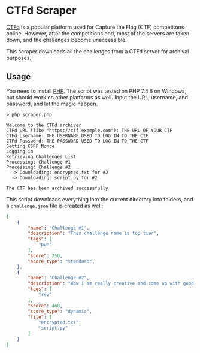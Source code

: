 # CTFd Scraper

[CTFd](https://ctfd.io/) is a popular platform used for Capture the Flag (CTF) competitons online. However, after the competitions end, most of the servers are taken down, and the challenges become unaccessible.

This scraper downloads all the challenges from a CTFd server for archival purposes.

## Usage

You need to install [PHP](https://www.php.net). The script was tested on PHP 7.4.6 on Windows, but should work on other platforms as well. Input the URL, username, and password, and let the magic happen.

```
> php scraper.php

Welcome to the CTFd archiver
CTFd URL (like "https://ctf.example.com"): THE URL OF YOUR CTF
CTFd Username: THE USERNAME USED TO LOG IN TO THE CTF
CTFd Password: THE PASSWORD USED TO LOG IN TO THE CTF
Getting CSRF Nonce
Logging in
Retrieving Challenges List
Processing: Challenge #1
Processing: Challenge #2
  -> Downloading: encrypted.txt for #2
  -> Downloading: script.py for #2

The CTF has been archived successfully
```

This script downloads everything into the current directory into folders, and a `challenge.json` file is created as well:

```json
[
	{
		"name": "Challenge #1",
		"description": "This challenge name is top tier",
		"tags": [
			"pwn"
		],
		"score": 250,
		"score_type": "standard",
	},
	{
		"name": "Challenge #2",
		"description": "Wow I am really creative and come up with good sample data",
		"tags": [
			"rev"
		],
		"score": 468,
		"score_type": "dynamic",
		"file": [
			"encrypted.txt",
			"script.py"
		]
	}
]
```